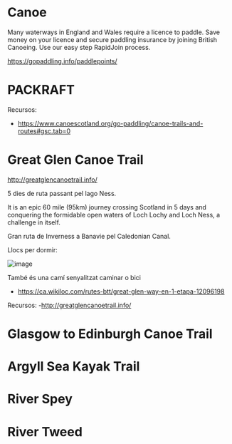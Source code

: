 # Canoe

Many waterways in England and Wales require a licence to paddle. Save money on your licence and secure paddling insurance by joining British Canoeing. Use our easy step RapidJoin process.

https://gopaddling.info/paddlepoints/

# PACKRAFT

Recursos:
- https://www.canoescotland.org/go-paddling/canoe-trails-and-routes#gsc.tab=0

# Great Glen Canoe Trail

http://greatglencanoetrail.info/

5 dies de ruta passant pel lago Ness.

It is an epic 60 mile (95km) journey crossing Scotland in 5 days and conquering the formidable open waters of Loch Lochy and Loch Ness, a challenge in itself.

Gran ruta de Inverness a Banavie pel Caledonian Canal.

Llocs per dormir:

![image](https://user-images.githubusercontent.com/4015406/156792975-ac00f1d5-a43d-498e-a43d-d38c6b13acdc.png)

També és una camí senyalitzat caminar o bici
- https://ca.wikiloc.com/rutes-btt/great-glen-way-en-1-etapa-12096198

Recursos:
-http://greatglencanoetrail.info/

# Glasgow to Edinburgh Canoe Trail

# Argyll Sea Kayak Trail

# River Spey

# River Tweed
